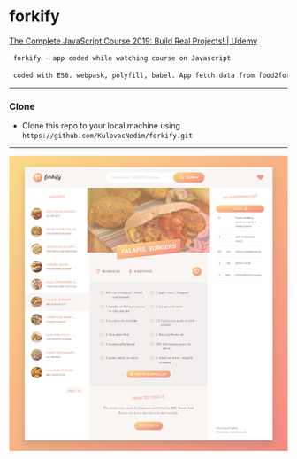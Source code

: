 # forkify 

[The Complete JavaScript Course 2019: Build Real Projects! | Udemy](https://www.udemy.com/the-complete-javascript-course/)


```bash
 forkify - app coded while watching course on Javascript
```

```bash
 coded with ES6. webpask, polyfill, babel. App fetch data from food2fork.com API.
```

---

### Clone

- Clone this repo to your local machine using `https://github.com/KulovacNedim/forkify.git`

---

<img src="forkify.png" title="FVCproductions" alt="pic.png">